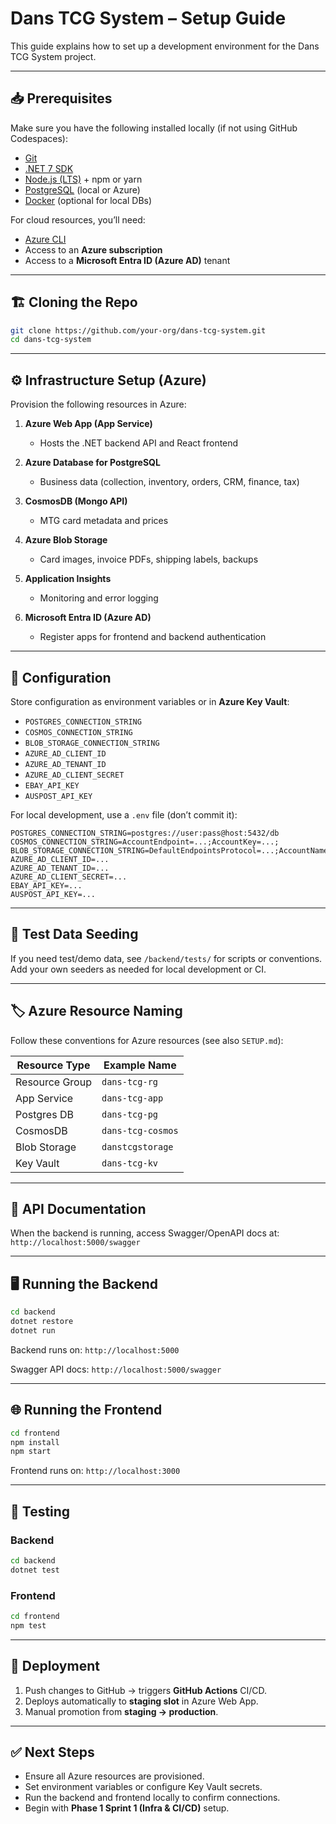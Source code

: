 # Dans TCG System – Setup Guide

This guide explains how to set up a development environment for the Dans TCG System project.

---

## 📥 Prerequisites
Make sure you have the following installed locally (if not using GitHub Codespaces):
- [Git](https://git-scm.com/)  
- [.NET 7 SDK](https://dotnet.microsoft.com/download)  
- [Node.js (LTS)](https://nodejs.org/) + npm or yarn  
- [PostgreSQL](https://www.postgresql.org/) (local or Azure)  
- [Docker](https://www.docker.com/) (optional for local DBs)  

For cloud resources, you’ll need:
- [Azure CLI](https://learn.microsoft.com/en-us/cli/azure/install-azure-cli)  
- Access to an **Azure subscription**  
- Access to a **Microsoft Entra ID (Azure AD)** tenant  

---

## 🏗️ Cloning the Repo
```bash
git clone https://github.com/your-org/dans-tcg-system.git
cd dans-tcg-system
```

---

## ⚙️ Infrastructure Setup (Azure)
Provision the following resources in Azure:
1. **Azure Web App (App Service)**  
   - Hosts the .NET backend API and React frontend  

2. **Azure Database for PostgreSQL**  
   - Business data (collection, inventory, orders, CRM, finance, tax)  

3. **CosmosDB (Mongo API)**  
   - MTG card metadata and prices  

4. **Azure Blob Storage**  
   - Card images, invoice PDFs, shipping labels, backups  

5. **Application Insights**  
   - Monitoring and error logging  

6. **Microsoft Entra ID (Azure AD)**  
   - Register apps for frontend and backend authentication  

---

## 🔑 Configuration

Store configuration as environment variables or in **Azure Key Vault**:

- `POSTGRES_CONNECTION_STRING`  
- `COSMOS_CONNECTION_STRING`  
- `BLOB_STORAGE_CONNECTION_STRING`  
- `AZURE_AD_CLIENT_ID`  
- `AZURE_AD_TENANT_ID`  
- `AZURE_AD_CLIENT_SECRET`  
- `EBAY_API_KEY`  
- `AUSPOST_API_KEY`  

For local development, use a `.env` file (don’t commit it):
```
POSTGRES_CONNECTION_STRING=postgres://user:pass@host:5432/db
COSMOS_CONNECTION_STRING=AccountEndpoint=...;AccountKey=...;
BLOB_STORAGE_CONNECTION_STRING=DefaultEndpointsProtocol=...;AccountName=...;AccountKey=...;
AZURE_AD_CLIENT_ID=...
AZURE_AD_TENANT_ID=...
AZURE_AD_CLIENT_SECRET=...
EBAY_API_KEY=...
AUSPOST_API_KEY=...
```

---

## 🧪 Test Data Seeding
If you need test/demo data, see `/backend/tests/` for scripts or conventions. Add your own seeders as needed for local development or CI.

---

## 🏷️ Azure Resource Naming
Follow these conventions for Azure resources (see also `SETUP.md`):

| Resource Type         | Example Name                |
|----------------------|----------------------------|
| Resource Group       | `dans-tcg-rg`              |
| App Service          | `dans-tcg-app`             |
| Postgres DB          | `dans-tcg-pg`              |
| CosmosDB             | `dans-tcg-cosmos`          |
| Blob Storage         | `danstcgstorage`           |
| Key Vault            | `dans-tcg-kv`              |

---

## 📖 API Documentation
When the backend is running, access Swagger/OpenAPI docs at:  
`http://localhost:5000/swagger`

---

## 🖥️ Running the Backend
```bash
cd backend
dotnet restore
dotnet run
```
Backend runs on: `http://localhost:5000`

Swagger API docs: `http://localhost:5000/swagger`

---

## 🌐 Running the Frontend
```bash
cd frontend
npm install
npm start
```
Frontend runs on: `http://localhost:3000`

---

## 🧪 Testing
### Backend
```bash
cd backend
dotnet test
```

### Frontend
```bash
cd frontend
npm test
```

---

## 🚀 Deployment
1. Push changes to GitHub → triggers **GitHub Actions** CI/CD.  
2. Deploys automatically to **staging slot** in Azure Web App.  
3. Manual promotion from **staging → production**.  

---

## ✅ Next Steps
- Ensure all Azure resources are provisioned.  
- Set environment variables or configure Key Vault secrets.  
- Run the backend and frontend locally to confirm connections.  
- Begin with **Phase 1 Sprint 1 (Infra & CI/CD)** setup.  

